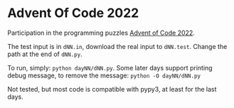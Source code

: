 # Advent Of Code 2022
Participation in the programming puzzles [Advent of Code 2022](https://adventofcode.com/2022/).

The test input is in `dNN.in`, download the real input to `dNN.test`. Change the path at the end of `dNN.py`.

To run, simply: `python dayNN/dNN.py`. Some later days support printing debug message, to remove the message: `python -O dayNN/dNN.py`

Not tested, but most code is compatible with pypy3, at least for the last days.

